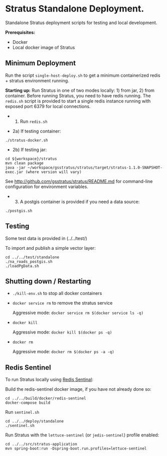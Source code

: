 # Stratus Standalone Deployment.

Standalone Stratus deployment scripts for testing and local development.

**Prerequisites:**
* Docker
* Local docker image of Stratus

## Minimum Deployment 

Run the script `single-host-deploy.sh` to get a minimum containerized redis + stratus environment running.

**Starting up:** Run Stratus in one of two modes locally: 1) from jar, 2) from container.
Before running Stratus, you need to have redis running. The `redis.sh` script is provided to start a single redis instance running with exposed port 6379 for local connections. 
* 1) Run `redis.sh`

* 2a) If testing container: 
```
./stratus-docker.sh
```

* 2b) If testing jar: 
```
cd ${workspace}/stratus
mvn clean package
java -jar ~/workspace/gsstratus/stratus/target/stratus-1.1.0-SNAPSHOT-exec.jar (where version will vary)
```
See http://github.com/gsstratus/stratus/README.md for command-line configuration for environment variables. 

* 3) A postgis container is provided if you need a data source:
```
./postgis.sh
```

## Testing

Some test data is provided in (../../test/)

To import and publish a simple vector layer:

```
cd ../../test/standalone
./na_roads_postgis.sh
./loadPgData.sh
```

## Shutting down / Restarting

* `./kill-env.sh` to stop all docker containers

* `docker service rm` to remove the stratus service

   Aggressive mode: `docker service rm $(docker service ls -q)`

* `docker kill`

  Aggressive mode: `docker kill $(docker ps -q)`

* `docker rm`

  Aggressive mode: `docker rm $(docker ps -a -q)`

## Redis Sentinel

To run Stratus locally using [Redis Sentinal](https://redis.io/topics/sentinel):

Build the redis-sentinel docker image, if you have not already done so:

```
cd ../../build/docker/redis-sentinel
docker-compose build
```

Run `sentinel.sh`

```
cd ../../deploy/standalone
./sentinel.sh
```

Run Stratus with the `lettuce-sentinel` (or `jedis-sentinel`) profile enabled:

```
cd ../../src/stratus-application
mvn spring-boot:run -Dspring-boot.run.profiles=lettuce-sentinel
```
